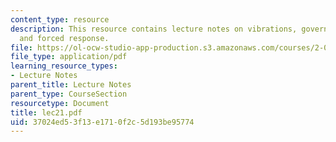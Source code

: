 ```yaml
---
content_type: resource
description: This resource contains lecture notes on vibrations, governing equation,
  and forced response.
file: https://ol-ocw-studio-app-production.s3.amazonaws.com/courses/2-003j-dynamics-and-control-i-spring-2007/37024ed53f13e1710f2c5d193be95774_lec21.pdf
file_type: application/pdf
learning_resource_types:
- Lecture Notes
parent_title: Lecture Notes
parent_type: CourseSection
resourcetype: Document
title: lec21.pdf
uid: 37024ed5-3f13-e171-0f2c-5d193be95774
---
```

